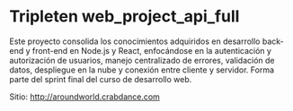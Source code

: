 # Tripleten web_project_api_full
Este proyecto consolida los conocimientos adquiridos en desarrollo back-end y front-end en Node.js y React, enfocándose en la autenticación y autorización de usuarios, manejo centralizado de errores, validación de datos, despliegue en la nube y conexión entre cliente y servidor. Forma parte del sprint final del curso de desarrollo web.


Sitio: http://aroundworld.crabdance.com

